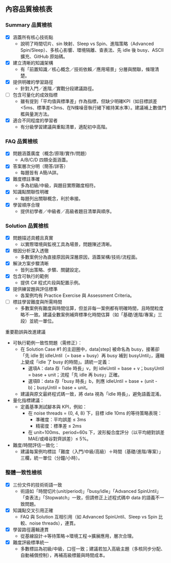 ## 內容品質檢核表

### Summary 品質檢核
- [x] 涵蓋所有核心技術點
  - 說明了時間切片、sin 映射、Sleep vs Spin、進階策略（Advanced Spin/Sleep）、多核心影響、環境隔離、查表法、先 idle 後 busy、ASCII 擴充、GitHub 原始碼。
- [x] 建立清晰的知識架構
  - 有「前置知識／核心概念／技術依賴／應用場景」分層與關聯，條理清楚。
- [x] 提供明確的學習路徑
  - 針對入門／進階／實戰分段建議路徑。
- [ ] 包含可量化的成效指標
  - 雖有提到「平均值與標準差」作為指標，但缺少明確KPI（如目標誤差<5ms、標準差<3ms、在N條噪音執行緒下維持某水準）。建議補上數值門檻與量測方法。
- [x] 適合不同程度的學習者
  - 有分級學習建議與重點清單，適配初中高階。

### FAQ 品質檢核
- [x] 問題涵蓋廣度（概念/原理/實作/問題）
  - A/B/C/D 四類全面涵蓋。
- [x] 答案層次分明（簡答/詳答）
  - 每題皆有 A簡/A詳。
- [x] 難度標註準確
  - 多為初級/中級，與題目實際難度相符。
- [x] 知識點關聯性明確
  - 每題列出關聯概念，利於串接。
- [x] 學習順序合理
  - 提供初學者／中級者／高級者題目清單與順序。

### Solution 品質檢核
- [x] 問題描述具體且真實
  - 以實際環境與監視工具為場景，問題陳述清晰。
- [x] 根因分析深入透徹
  - 多數案例分為直接原因與深層原因，涵蓋架構/技術/流程面。
- [x] 解決方案步驟清晰
  - 皆列出策略、步驟、關鍵設定。
- [x] 包含可執行的範例
  - 提供 C# 程式片段與配置示例。
- [x] 提供練習題與評估標準
  - 各案例均有 Practice Exercise 與 Assessment Criteria。
- [ ] 標註學習難度與所需時間
  - 多數案例有難度與時間估算，但並非每一案例都有明確時間，且時間粒度略不一致。建議全數案例補齊標準化時間估算（如「基礎/進階/專案」三段）並統一單位。

重要勘誤與改進建議
- 可執行範例一致性問題（需修正）：
  - 在 Solution Case #1 的主迴圈中，data[step] 被命名為 busy，接著卻「先 idle 到 idleUntil（= base + busy）再 busy 補到 busyUntil」，邏輯上變成「idle 了 busy 的時間」。請統一定義：
    - 選項A：data 存「idle 時長」v，則 idleUntil = base + v；busyUntil = base + unit；流程「先 idle 再 busy」正確。
    - 選項B：data 存「busy 時長」b，則應 idleUntil = base + (unit - b)；busyUntil = base + unit。
  - 建議與原文最終程式碼一致，將 data 視為「idle 時長」，避免語義混淆。
- 量化指標建議：
  - 定義基準測試腳本與 KPI，例如：
    - 在 noise threads = {0, 4, 8} 下，目標 idle 10ms 的等待策略表現：
      - 準確度：平均誤差 ≤ 3ms
      - 精密度：標準差 ≤ 2ms
    - 在 unit=100ms、period=60s 下，波形擬合度評分（以平均絕對誤差MAE/或峰谷對齊誤差）≤ 5%。
- 難度/時間評估一致化：
  - 建議每案例均標註「難度（入門/中級/高級）＋時間（基礎/進階/專案）」三欄，統一單位（分鐘/小時）。


### 整體一致性檢核
- [x] 三份文件的技術術語一致
  - 術語如「時間切片(unit/period)」「busy/idle」「Advanced SpinUntil」「查表法」「Stopwatch」一致，但請修正上述程式碼中 data 的語義不一致問題。
- [x] 知識點交叉引用正確
  - FAQ 與 Solution 互相引用（如 Advanced SpinUntil、Sleep vs Spin 比較、noise threads），連貫。
- [x] 學習路徑邏輯連貫
  - 從基線設計→等待策略→環境工程→擴展應用，層次合理。
- [x] 難度評級標準統一
  - 多數標註為初級/中級，口徑一致；建議若加入高級主題（多核同步分配、自動補償控制），再補高級標籤與時間成本。
